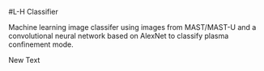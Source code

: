 #L-H Classifier

Machine learning image classifer using images from MAST/MAST-U and a convolutional neural network based on AlexNet to classify plasma confinement mode.

New Text